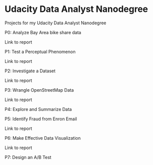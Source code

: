 # Udacity Data Analyst Nanodegree
Projects for my Udacity Data Analyst Nanodegree

P0: Analyze Bay Area bike share data



Link to report

P1: Test a Perceptual Phenomenon

Link to report

P2: Investigate a Dataset

Link to report

P3: Wrangle OpenStreetMap Data

Link to report

P4: Explore and Summarize Data

P5: Identify Fraud from Enron Email

Link to report

P6: Make Effective Data Visualization

Link to report

P7: Design an A/B Test
